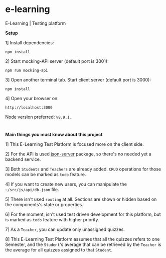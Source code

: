 # e-learning
E-Learning | Testing platform

**Setup**

1] Install dependencies:
```
npm install
```

2] Start mocking-API server (default port is 3001):
```
npm run mocking-api
```

3] Open another terminal tab. Start client server (default port is 3000):
```
npm install
```

4] Open your browser on:
```
http://localhost:3000
```

Node version preferred: `v8.9.1`.

#

**Main things you must know about this project**

1] This E-Learning Test Platform is focused more on the client side. 

2] For the API is used [json-server](https://github.com/typicode/json-server) package, so there's no needed yet a backend service.

3] Both `Students` and `Teachers` are already added. `CRUD` operations for those models can be marked as `todo` feature.

4] If you want to create new users, you can manipulate the `~/src/js/api/db.json` file.

5] There isn't used `routing` at all. Sections are shown or hidden based on the components's state or properties.

6] For the moment, isn't used test driven development for this platform, but is marked as `todo` feature with higher priority.

7] As a `Teacher`, you can update only unassigned quizzes.

8] This E-Learning Test Platform assumes that all the quizzes refers to one Semester, and the `Student`'s average that can be retrieved by the `Teacher` is the average for all quizzes assigned to that `Student`.

